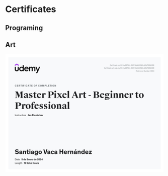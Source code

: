 # Certificates

## Programing 

## Art 

![Master Pixel Art - Beginner to Professional](/Certificates/PDFs/MasterPixelArt-BeginnerToProfessionalCertificate.jpg)
